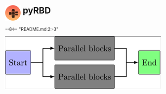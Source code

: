 # <img alt="pyRBDlogo" src=images/logo.svg width=50 align=top> pyRBD

--8<-- "README.md:2:-3"

<img src="examples/simple_RBD.png" width=600>
